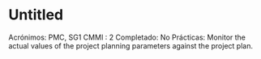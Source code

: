 # Untitled

Acrónimos: PMC, SG1
CMMI : 2
Completado: No
Prácticas: Monitor the actual values of the project planning parameters against the project plan.